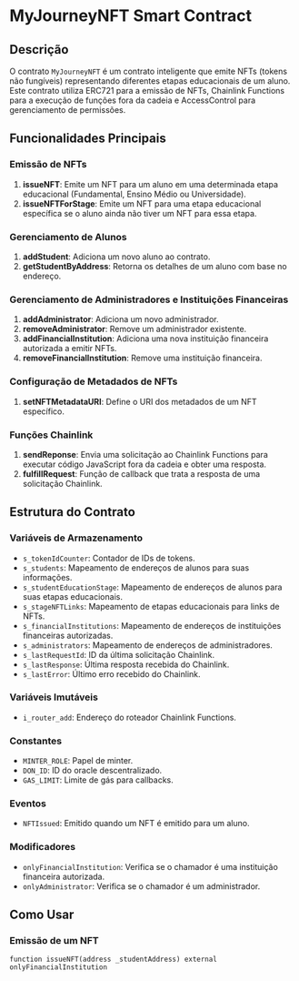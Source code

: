 # MyJourneyNFT Smart Contract

## Descrição

O contrato `MyJourneyNFT` é um contrato inteligente que emite NFTs (tokens não fungíveis) representando diferentes etapas educacionais de um aluno. Este contrato utiliza ERC721 para a emissão de NFTs, Chainlink Functions para a execução de funções fora da cadeia e AccessControl para gerenciamento de permissões.

## Funcionalidades Principais

### Emissão de NFTs

1. **issueNFT**: Emite um NFT para um aluno em uma determinada etapa educacional (Fundamental, Ensino Médio ou Universidade).
2. **issueNFTForStage**: Emite um NFT para uma etapa educacional específica se o aluno ainda não tiver um NFT para essa etapa.

### Gerenciamento de Alunos

1. **addStudent**: Adiciona um novo aluno ao contrato.
2. **getStudentByAddress**: Retorna os detalhes de um aluno com base no endereço.

### Gerenciamento de Administradores e Instituições Financeiras

1. **addAdministrator**: Adiciona um novo administrador.
2. **removeAdministrator**: Remove um administrador existente.
3. **addFinancialInstitution**: Adiciona uma nova instituição financeira autorizada a emitir NFTs.
4. **removeFinancialInstitution**: Remove uma instituição financeira.

### Configuração de Metadados de NFTs

1. **setNFTMetadataURI**: Define o URI dos metadados de um NFT específico.

### Funções Chainlink

1. **sendReponse**: Envia uma solicitação ao Chainlink Functions para executar código JavaScript fora da cadeia e obter uma resposta.
2. **fulfillRequest**: Função de callback que trata a resposta de uma solicitação Chainlink.

## Estrutura do Contrato

### Variáveis de Armazenamento

- `s_tokenIdCounter`: Contador de IDs de tokens.
- `s_students`: Mapeamento de endereços de alunos para suas informações.
- `s_studentEducationStage`: Mapeamento de endereços de alunos para suas etapas educacionais.
- `s_stageNFTLinks`: Mapeamento de etapas educacionais para links de NFTs.
- `s_financialInstitutions`: Mapeamento de endereços de instituições financeiras autorizadas.
- `s_administrators`: Mapeamento de endereços de administradores.
- `s_lastRequestId`: ID da última solicitação Chainlink.
- `s_lastResponse`: Última resposta recebida do Chainlink.
- `s_lastError`: Último erro recebido do Chainlink.

### Variáveis Imutáveis

- `i_router_add`: Endereço do roteador Chainlink Functions.

### Constantes

- `MINTER_ROLE`: Papel de minter.
- `DON_ID`: ID do oracle descentralizado.
- `GAS_LIMIT`: Limite de gás para callbacks.

### Eventos

- `NFTIssued`: Emitido quando um NFT é emitido para um aluno.

### Modificadores

- `onlyFinancialInstitution`: Verifica se o chamador é uma instituição financeira autorizada.
- `onlyAdministrator`: Verifica se o chamador é um administrador.

## Como Usar

### Emissão de um NFT

```solidity
function issueNFT(address _studentAddress) external onlyFinancialInstitution
